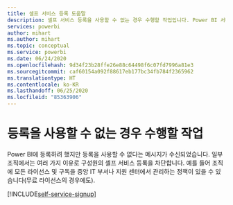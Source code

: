 ```yaml
---
title: 셀프 서비스 등록 도움말
description: 셀프 서비스 등록을 사용할 수 없는 경우 수행할 작업입니다. Power BI 서비스에 등록할 수 없습니다.
services: powerbi
author: mihart
ms.author: mihart
ms.topic: conceptual
ms.service: powerbi
ms.date: 06/24/2020
ms.openlocfilehash: 9d34f23b28ffe26e88c64498f6c07fd7996a81e3
ms.sourcegitcommit: caf60154a092f88617eb177bc34fb784f2365962
ms.translationtype: HT
ms.contentlocale: ko-KR
ms.lasthandoff: 06/25/2020
ms.locfileid: "85363906"
---
```

# <a name="what-to-do-if-sign-up-is-disabled"></a>등록을 사용할 수 없는 경우 수행할 작업

Power BI에 등록하려 했지만 등록을 사용할 수 없다는 메시지가 수신되었습니다. 일부 조직에서는 여러 가지 이유로 구성원의 셀프 서비스 등록을 차단합니다.  예를 들어 조직에 모든 라이선스 및 구독을 중앙 IT 부서나 지원 센터에서 관리하는 정책이 있을 수 있습니다(무료 라이선스의 경우에도). 

[!INCLUDE[self-service-signup](../includes/self-service-signup-help.md)]